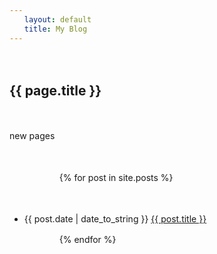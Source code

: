 ```yaml
---
　　layout: default
　　title: My Blog
---
```


　　<h2>{{ page.title }}</h2>

　　<p>new pages </p>

　　<ul>

　　　　{% for post in site.posts %}

　　　　　　<li>{{ post.date | date_to_string }} <a href="{{ site.baseurl }}{{ post.url }}">{{ post.title }}</a></li>

　　　　{% endfor %}

　　</ul>
